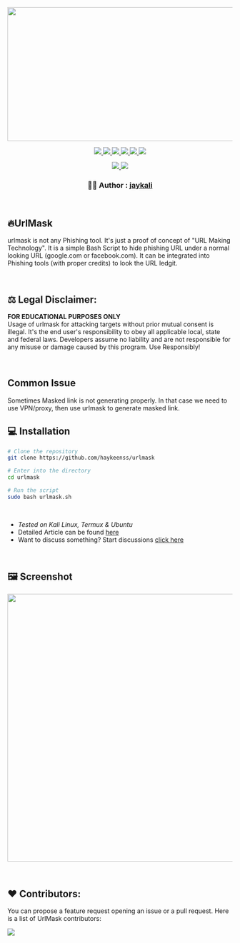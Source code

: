 <!-- Image -->
<p align="center">
	<img src="https://i.imgur.com/plp3lJu.jpg" width="650px" height="300px">
</p>

<!-- Tags - 1 -->
<p align = "center">
  <a href = "https://github.com/IoT-Buzz/IoT/issues">
    <img src = "https://img.shields.io/github/issues/jaykali/maskphish.svg" />
  </a>
  <a href = "https://github.com/IoT-Buzz/IoT/issues?q=is%3Aissue+is%3Aclosed">
    <img src = "https://img.shields.io/github/issues-closed/jaykali/maskphish.svg" />
  </a>
  <a href = "https://github.com/IoT-Buzz/IoT/pulls">
    <img src = "https://img.shields.io/github/issues-pr/jaykali/maskphish.svg" />
  </a>
  <a href = "https://github.com/IoT-Buzz/IoT/pulls?q=is%3Apr+is%3Aclosed">
    <img src = "https://img.shields.io/github/issues-pr-closed/jaykali/maskphish.svg" />
  </a>
  <a href = "">
    <img src = "https://img.shields.io/github/repo-size/jaykali/maskphish?color=yellow" />
  </a>
  <a href = "">
    <img src = "https://img.shields.io/tokei/lines/github/jaykali/maskphish?color=red&label=Lines%20of%20Code" />
  </a>
</p>

<!-- Tags - 2 -->
<p align = "center">
  <a href = "https://github.com/jaykali/maskphish/releases/tag/2.0">
      <img src = "https://img.shields.io/badge/MaskPhish-2.0-green" />	  
  </a>
  <a href = "https://twitter.com/KaliLinux_in">
      <img src = "https://img.shields.io/twitter/url/https/twitter.com/cloudposse.svg?style=social&label=Follow%20%40KaliLinux_in" />
  </a>
</p>

<!-- Author -->
<p align = "center">
     <h3 align = "center"> 👨‍💻️ Author : <a href = "https://github.com/haykeenss"> jaykali </a> </h3>
</p>

<br />

## 🔥UrlMask
urlmask is not any Phishing tool. It's just a proof of concept of "URL Making Technology". It is a simple Bash Script to hide phishing URL under a normal looking URL (google.com or facebook.com). It can be integrated into Phishing tools (with proper credits) to look the URL ledgit.

<br />

## ⚖️ Legal Disclaimer:
**FOR EDUCATIONAL PURPOSES ONLY** <br />
Usage of urlmask for attacking targets without prior mutual consent is illegal. It's the end user's responsibility to obey all applicable local, state and federal laws. Developers assume no liability and are not responsible for any misuse or damage caused by this program. Use Responsibly!

<br />

## Common Issue
Sometimes Masked link is not generating properly. In that case we need to use VPN/proxy, then use urlmask to generate masked link.

## 💻 Installation 

```bash
# Clone the repository 
git clone https://github.com/haykeenss/urlmask

# Enter into the directory
cd urlmask

# Run the script
sudo bash urlmask.sh
```

<br />

- *Tested on Kali Linux, Termux & Ubuntu* <br />
- Detailed Article can be found [here](https://www.kalilinux.in/2020/07/how-to-hide-phishing-link.html)
- Want to discuss something? Start discussions [click here](https://github.com/haykeenss/urlmask/discussions/new)

<br />

## 🖼️ Screenshot
<p align="">
	<img src="https://i.imgur.com/1JsWv4I.png" width="600px">
</p>

<br />

## ❤️ Contributors:
You can propose a feature request opening an issue or a pull request.
Here is a list of UrlMask contributors:

<a href="https://github.com/jaykali/maskphish/graphs/contributors">
  <img src="https://contributors-img.web.app/image?repo=jaykali/maskphish" />
</a>
